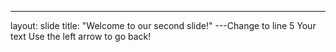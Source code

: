 ---
layout: slide
title: "Welcome to our second slide!"
---Change to line 5
Your text
Use the left arrow to go back!
